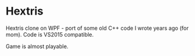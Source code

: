 # Hextris
Hextris clone on WPF - port of some old C++ code I wrote years ago (for mom). Code is VS2015 compatible.

Game is almost playable.


